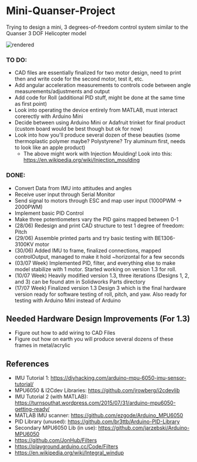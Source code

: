 # Mini-Quanser-Project
Trying to design a mini, 3 degrees-of-freedom control system similar to the Quanser 3 DOF Helicopter model

![rendered](https://user-images.githubusercontent.com/19838367/29482997-bfe6d6ee-84df-11e7-863a-efeb748eb6a0.JPG)

### TO DO:
- CAD files are essentially finalized for two motor design, need to print then and write code for the second motor, test it, etc.
- Add angular acceleration measurements to controls code between angle measurements/adjustments and output
- Add code for Roll (additional PID stuff, might be done at the same time as first point)
- Look into operating the device entirely from MATLAB, must interact corerectly with Arduino Mini
- Decide between using Arduino Mini or Adafruit trinket for final product (custom board would be best though but ok for now)
- Look into how you'll produce several dozen of these beauties (some thermoplastic polymer maybe? Polystyrene? Try aluminum first, needs   to look like an apple product)
  - The above might work with Injection Moulding! Look into this: https://en.wikipedia.org/wiki/Injection_moulding

### DONE:
- Convert Data from IMU into attitudes and angles
- Receive user input through Serial Monitor
- Send signal to motors through ESC and map user input (1000PWM -> 2000PWM)
- Implement basic PID Control
- Make three potentiometers vary the PID gains mapped between 0-1
- (28/06) Redesign and print CAD structure to test 1 degree of freedom: Pitch
- (29/06) Assemble printed parts and try basic testing with BE1306-3100KV motor
- (30/06) Added IMU to frame, finalized connections, mapped controlOutput, managed to make it hold ~horizontal for a few seconds
- (03/07 Week) Implemented PID, filter, and everything else to make model stabilize with 1 motor. Started working on version 1.3 for roll.
- (10/07 Week) Heavily modified version 1.3, three iterations (Designs 1, 2, and 3) can be found atm in Solidworks Parts directory
- (17/07 Week) Finalized version 1.3 Design 3 which is the final hardware version ready for software testing of roll, pitch, and yaw. Also ready for testing with Arduino Mini instead of Arduino

## Needed Hardware Design Improvements (For 1.3)
- Figure out how to add wiring to CAD Files
- Figure out how on earth you will produce several dozens of these frames in metal/acrylic

## References
- IMU Tutorial 1: https://diyhacking.com/arduino-mpu-6050-imu-sensor-tutorial/
- MPU6050 & I2Cdev Libraries: https://github.com/jrowberg/i2cdevlib
- IMU Tutorial 2 (with MATLAB): https://turnsouthat.wordpress.com/2015/07/31/arduino-mpu6050-getting-ready/
- MATLAB IMU scanner: https://github.com/ezgode/Arduino_MPU6050
- PID Library (unused): https://github.com/br3ttb/Arduino-PID-Library
- Secondary MPU6050 Lib (in use): https://github.com/jarzebski/Arduino-MPU6050
- https://github.com/JonHub/Filters
- https://playground.arduino.cc/Code/Filters
- https://en.wikipedia.org/wiki/Integral_windup
